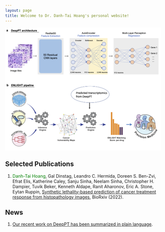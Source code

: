 ```yaml
---
layout: page
title: Welcome to Dr. Danh-Tai Hoang's personal website!
---
```



![deeppt](/images/deeppt100px.png "Deep PT")

## Selected Publications


1. <span style="color:green">Danh-Tai Hoang</span>, Gal Dinstag, Leandro C. Hermida, Doreen S. Ben-Zvi, Efrat Elis, Katherine Caley, Sanju Sinha, Neelam Sinha, Christopher H. Dampier, Tuvik Beker, Kenneth Aldape, Ranit Aharonov, Eric A. Stone, Eytan Ruppin, 
[Synthetic lethality-based prediction of cancer treatment response from histopathology images](https://www.biorxiv.org/content/10.1101/2022.06.07.495219v1.full),
BioRxiv (2022).


## News
1. [Our recent work on DeepPT has been summarized in plain language](https://www.webwire.com/ViewPressRel.asp?aId=290352&fbclid=IwAR2mI35gXwy0fR1nzIGBPV1NJeuUiuT2yCNbPChyfxAXXUkEw9kd7TVO4xY).

